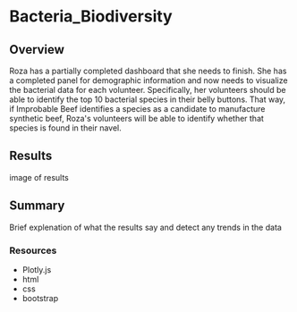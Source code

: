 # Bacteria_Biodiversity

## Overview

Roza has a partially completed dashboard that she needs to finish. She has a completed panel for demographic information and now needs to visualize the bacterial data for each volunteer. Specifically, her volunteers should be able to identify the top 10 bacterial species in their belly buttons. That way, if Improbable Beef identifies a species as a candidate to manufacture synthetic beef, Roza's volunteers will be able to identify whether that species is found in their navel.

## Results 

image of results 

## Summary


Brief explenation of what the results say and detect any trends in the data




### Resources 
* Plotly.js 
* html
* css 
* bootstrap

